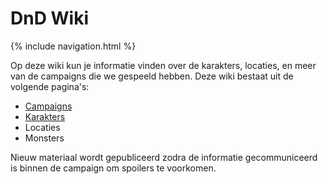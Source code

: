 # DnD Wiki

{% include navigation.html %}

Op deze wiki kun je informatie vinden over de karakters, locaties, en meer van de campaigns die we gespeeld hebben. Deze wiki bestaat uit de volgende pagina's:

* [Campaigns](/Campaigns.md)
* [Karakters](/Characters.md)
* Locaties
* Monsters

Nieuw materiaal wordt gepubliceerd zodra de informatie gecommuniceerd is binnen de campaign om spoilers te voorkomen.